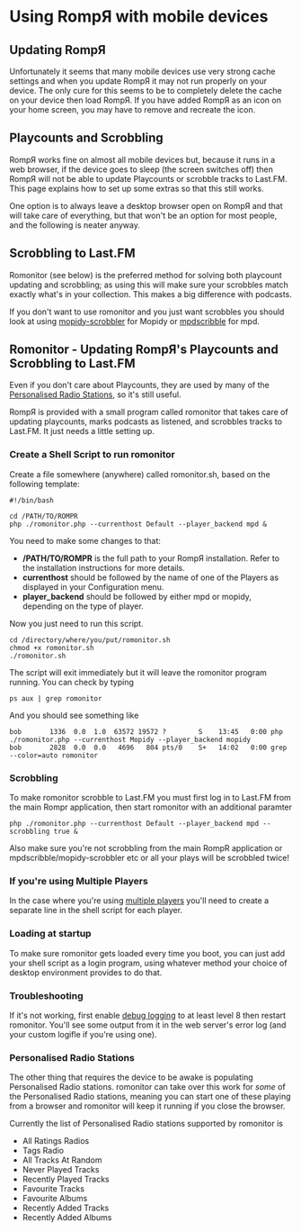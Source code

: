 # Using RompЯ with mobile devices

## Updating RompЯ

Unfortunately it seems that many mobile devices use very strong cache settings and when you update RompЯ it may not run properly on your device. The only cure for this seems to be to completely delete the cache on your device then load RompЯ. If you have added RompЯ as an icon on your home screen, you may have to remove and recreate the icon.

## Playcounts and Scrobbling

RompЯ works fine on almost all mobile devices but, because it runs in a web browser, if the device goes to sleep (the screen switches off) then RompЯ will not be able to update Playcounts or scrobble tracks to Last.FM. This page explains how to set up some extras so that this still works.

One option is to always leave a desktop browser open on RompЯ and that will take care of everything, but that won't be an option for most people, and the following is neater anyway.

## Scrobbling to Last.FM

Romonitor (see below) is the preferred method for solving both playcount updating and scrobbling; as using this will make sure your scrobbles match exactly what's in your collection. This makes a big difference with podcasts.

If you don't want to use romonitor and you just want scrobbles you should look at using [mopidy-scrobbler](https://github.com/mopidy/mopidy-scrobbler) for Mopidy or [mpdscribble](https://www.musicpd.org/clients/mpdscribble/) for mpd.

## Romonitor - Updating RompЯ's Playcounts and Scrobbling to Last.FM

Even if you don't care about Playcounts, they are used by many of the [Personalised Radio Stations](/RompR/Personalised-Radio), so it's still useful.

RompЯ is provided with a small program called romonitor that takes care of updating playcounts, marks podcasts as listened, and scrobbles tracks to Last.FM. It just needs a little setting up.

### Create a Shell Script to run romonitor

Create a file somewhere (anywhere) called romonitor.sh, based on the following template:

    #!/bin/bash

    cd /PATH/TO/ROMPR
    php ./romonitor.php --currenthost Default --player_backend mpd &

You need to make some changes to that:

* **/PATH/TO/ROMPR** is the full path to your RompЯ installation. Refer to the installation instructions for more details.
* **currenthost** should be followed by the name of one of the Players as displayed in your Configuration menu.
* **player_backend** should be followed by either mpd or mopidy, depending on the type of player.

Now you just need to run this script.

    cd /directory/where/you/put/romonitor.sh
    chmod +x romonitor.sh
    ./romonitor.sh

The script will exit immediately but it will leave the romonitor program running. You can check by typing

    ps aux | grep romonitor

And you should see something like

    bob       1336  0.0  1.0  63572 19572 ?        S    13:45   0:00 php ./romonitor.php --currenthost Mopidy --player_backend mopidy
    bob       2828  0.0  0.0   4696   804 pts/0    S+   14:02   0:00 grep --color=auto romonitor

### Scrobbling

To make romonitor scrobble to Last.FM you must first log in to Last.FM from the main Rompr application, then start romonitor with an additional paramter

    php ./romonitor.php --currenthost Default --player_backend mpd --scrobbling true &

Also make sure you're not scrobbling from the main RompR application or mpdscribble/mopidy-scrobbler etc or all your plays will be scrobbled twice!

### If you're using Multiple Players

In the case where you're using [multiple players](/RompR/Using-Multiple-Players) you'll need to create a separate line in the shell script for each player.

### Loading at startup

To make sure romonitor gets loaded every time you boot, you can just add your shell script as a login program, using whatever method your choice of desktop environment provides to do that.

### Troubleshooting

If it's not working, first enable [debug logging](/RompR/Troubleshooting) to at least level 8 then restart romonitor. You'll see some output from it in the web server's error log (and your custom logifle if you're using one).

### Personalised Radio Stations

The other thing that requires the device to be awake is populating Personalised Radio stations. romonitor can take over this work for *some* of the Personalised Radio stations, meaning you can start one of these playing from a browser and romonitor will keep it running if you close the browser.

Currently the list of Personalised Radio stations supported by romonitor is

* All Ratings Radios
* Tags Radio
* All Tracks At Random
* Never Played Tracks
* Recently Played Tracks
* Favourite Tracks
* Favourite Albums
* Recently Added Tracks
* Recently Added Albums

